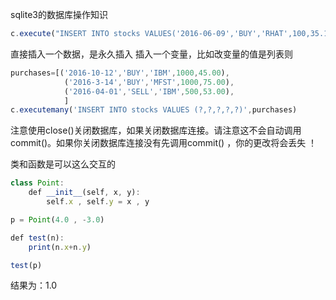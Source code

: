 sqlite3的数据库操作知识
```JavaScript
c.execute("INSERT INTO stocks VALUES('2016-06-09','BUY','RHAT',100,35.14)")
```
直接插入一个数据，是永久插入
插入一个变量，比如改变量的值是列表则
```JavaScript
purchases=[('2016-10-12','BUY','IBM',1000,45.00),
            ('2016-3-14','BUY','MFST',1000,75.00),
            ('2016-04-01','SELL','IBM',500,53.00),
            ]
c.executemany('INSERT INTO stocks VALUES (?,?,?,?,?)',purchases)
```
注意使用close()关闭数据库，如果关闭数据库连接。请注意这不会自动调用commit()。如果你关闭数据库连接没有先调用commit() ，你的更改将会丢失 ！

类和函数是可以这么交互的
```JavaScript
class Point:
    def __init__(self, x, y):
        self.x , self.y = x , y

p = Point(4.0 , -3.0)

def test(n):
    print(n.x+n.y)

test(p)
```
结果为：1.0
